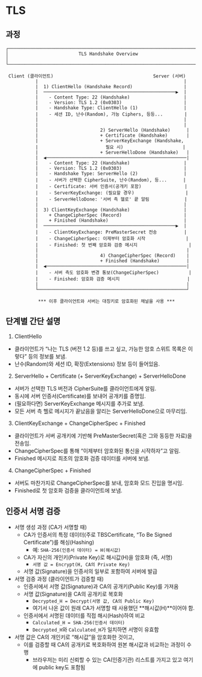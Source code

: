# TLS

## 과정
```
┌─────────────────────────────────────────────────────────────────────────┐
│                          TLS Handshake Overview                       │
└─────────────────────────────────────────────────────────────────────────┘

 Client (클라이언트)                                     Server (서버)
           |                                                      |
           |  1) ClientHello (Handshake Record)                   |
           |  ─────────────────────────────────────────────────▶  |
           |    - Content Type: 22 (Handshake)                    |
           |    - Version: TLS 1.2 (0x0303)                       |
           |    - Handshake Type: ClientHello (1)                 |
           |    - 세션 ID, 난수(Random), 가능 Ciphers, 등등...        |
           |                                                      |
           |                                                      |
           |                       2) ServerHello (Handshake)      |
           |                       + Certificate (Handshake)       |
           |                       + ServerKeyExchange (Handshake, 
           |                         필요 시)                      |
           |                       + ServerHelloDone (Handshake)   |
           |  ◀────────────────────────────────────────────────────|
           |    - Content Type: 22 (Handshake)                    |
           |    - Version: TLS 1.2 (0x0303)                       |
           |    - Handshake Type: ServerHello (2)                 |
           |    - 서버가 선택한 CipherSuite, 난수(Random), 등...      |
           |    - Certificate: 서버 인증서(공개키 포함)                |
           |    - ServerKeyExchange: (필요할 경우)                   |
           |    - ServerHelloDone: '서버 측 헬로' 끝 알림             |
           |                                                      |
           |  3) ClientKeyExchange (Handshake)                    |
           |    + ChangeCipherSpec (Record)                       |
           |    + Finished (Handshake)                            |
           |  ─────────────────────────────────────────────────▶  |
           |    - ClientKeyExchange: PreMasterSecret 전송          |
           |    - ChangeCipherSpec: 이제부터 암호화 시작               |
           |    - Finished: 첫 번째 암호화 검증 메시지                   |
           |                                                       |
           |                       4) ChangeCipherSpec (Record)    |
           |                       + Finished (Handshake)          |
           |  ◀────────────────────────────────────────────────────|
           |    - 서버 측도 암호화 변경 통보(ChangeCipherSpec)           |
           |    - Finished: 암호화 검증 메시지                         |
           |                                                       |
           └───────────────────────────────────────────────────────┘

            *** 이후 클라이언트와 서버는 대칭키로 암호화된 채널을 사용 ***
```

## 단계별 간단 설명
1.	ClientHello
- 클라이언트가 “나는 TLS (버전 1.2 등)를 쓰고 싶고, 가능한 암호 스위트 목록은 이렇다” 등의 정보를 보냄.
- 난수(Random)와 세션 ID, 확장(Extensions) 정보 등이 들어있음.

2.	ServerHello + Certificate (+ ServerKeyExchange) + ServerHelloDone
- 서버가 선택한 TLS 버전과 CipherSuite를 클라이언트에게 알림.
- 동시에 서버 인증서(Certificate)를 보내어 공개키를 증명임.
- (필요하다면) ServerKeyExchange 메시지를 추가로 보냄.
- 모든 서버 측 헬로 메시지가 끝났음을 알리는 ServerHelloDone으로 마무리임.

3.	ClientKeyExchange + ChangeCipherSpec + Finished
- 클라이언트가 서버 공개키에 기반해 PreMasterSecret(혹은 그와 동등한 자료)을 전송임.
- ChangeCipherSpec를 통해 “이제부터 암호화된 통신을 시작하자”고 알림.
- Finished 메시지로 최초의 암호화 검증 데이터를 서버에 보냄.

4.	ChangeCipherSpec + Finished

- 서버도 마찬가지로 ChangeCipherSpec를 보내, 암호화 모드 진입을 명시임.
- Finished로 첫 암호화 검증을 클라이언트에 보냄.

## 인증서 서명 검증
- 서명 생성 과정 (CA가 서명할 때)
    - CA가 인증서의 특정 데이터(주로 TBSCertificate, “To Be Signed Certificate”)를 해싱(Hashing)
        - 예: `SHA-256(인증서 데이터) = H(해시값)`
    - CA가 자신의 개인키(Private Key)로 해시값(H)을 암호화 (즉, 서명)
        - `서명 값 = Encrypt(H, CA의 Private Key)`
    - 서명 값(Signature)을 인증서의 일부로 포함하여 서버에 발급
- 서명 검증 과정 (클라이언트가 검증할 때)
    - 인증서에서 서명 값(Signature)과 CA의 공개키(Public Key)를 가져옴
    - 서명 값(Signature)을 CA의 공개키로 복호화
        - `Decrypted_H = Decrypt(서명 값, CA의 Public Key)`
        - 여기서 나온 값이 원래 CA가 서명할 때 사용했던 **해시값(H)**이어야 함.
    - 인증서에서 서명된 데이터를 직접 해시(Hash)하여 비교
        - `Calculated_H = SHA-256(인증서 데이터)`
        - `Decrypted_H`와 `Calculated_H`가 일치하면 서명이 유효함
- 서명 값은 CA의 개인키로 “해시값”을 암호화한 것이고,
    - 이를 검증할 때 CA의 공개키로 복호화하여 원본 해시값과 비교하는 과정이 수행
        - 브라우저는 미리 신뢰할 수 있는 CA(인증기관) 리스트를 가지고 있고 여기에 public key도 포함됨